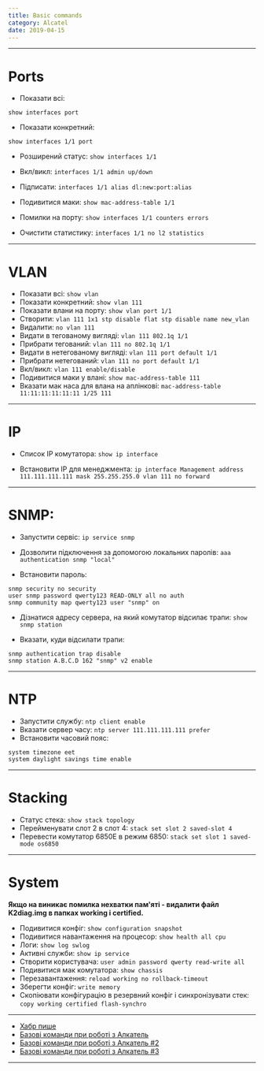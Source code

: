 ```yaml
---
title: Basic commands
category: Alcatel
date: 2019-04-15
---
```


-----

# Ports

* Показати всі:

`show interfaces port`

* Показати конкретний:

`show interfaces 1/1 port`

* Розширений статус:
`show interfaces 1/1`

* Вкл/викл:
 `interfaces 1/1 admin up/down`

* Підписати:
 `interfaces 1/1 alias dl:new:port:alias`

* Подивитися маки:
 `show mac-address-table 1/1`

* Помилки на порту:
 `show interfaces 1/1 counters errors `

* Очистити статистику:
 `interfaces 1/1 no l2 statistics`

-----

# VLAN

* Показати всі: `show vlan`
* Показати конкретний: `show vlan 111`
* Показати влани на порту: `show vlan port 1/1`
* Створити: `vlan 111 1x1 stp disable flat stp disable name new_vlan`
* Видалити: `no vlan 111`
* Видати в тегованому вигляді: `vlan 111 802.1q 1/1`
* Прибрати тегований: `vlan 111 no 802.1q 1/1`
* Видати в нетегованому вигляді: `vlan 111 port default 1/1`
* Прибрати нетегований: `vlan 111 no port default 1/1`
* Вкл/викл: `vlan 111 enable/disable`
* Подивитися маки у влані: `show mac-address-table 111`
* Вказати мак наса для влана на аплінкові: `mac-address-table 11:11:11:11:11:11 1/25 111 `

-----

# IP
* Список IP комутатора: `show ip interface`

* Встановити IP для менеджмента: `ip interface Management address 111.111.111.111 mask 255.255.255.0 vlan 111 no forward`

-----

# SNMP:
* Запустити сервіс: `ip service snmp`

* Дозволити підключення за допомогою локальних паролів: `aaa authentication snmp "local"`

* Встановити пароль:
```
snmp security no security
user snmp password qwerty123 READ-ONLY all no auth
snmp community map qwerty123 user "snmp" on
```

* Дізнатися адресу сервера, на який комутатор відсилає трапи: `show snmp station`

* Вказати, куди відсилати трапи:
```
snmp authentication trap disable
snmp station A.B.C.D 162 "snmp" v2 enable
```

-----

# NTP

* Запустити службу: `ntp client enable`
* Вказати сервер часу: `ntp server 111.111.111.111 prefer `
* Встановити часовий пояс:
```
system timezone eet
system daylight savings time enable
```

-----

# Stacking

* Статус стека: `show stack topology`
* Перейменувати слот 2 в слот 4: `stack set slot 2 saved-slot 4`
* Перевести комутатор 6850Е в режим 6850: `stack set slot 1 saved-mode os6850`

-----

# System

**Якщо на виникає помилка нехватки пам'яті - видалити файл K2diag.img в папках working і certified.**

* Подивитися конфіг: `show configuration snapshot `
* Подивитися навантаження на процесор: `show health all cpu`
* Логи: `show log swlog`
* Активні служби: `show ip service`
* Створити користувача: `user admin password qwerty read-write all`
* Подивитися мак комутатора: `show chassis`
* Перезавантаження: `reload working no rollback-timeout `
* Зберегти конфіг: `write memory`
* Скопіювати конфігурацію в резервний конфіг і синхронізувати стек: `copy working certified flash-synchro`

-----

* <a title="Пишуть люди" href="http://habrahabr.ru/sandbox/64738/">Хабр пише</a>
* <a title="Пишуть люди" href="http://it-notepad.ru/%D0%B1%D0%B0%D0%B7%D0%BE%D0%B2%D1%8B%D0%B5-%D0%BA%D0%BE%D0%BC%D0%B0%D0%BD%D0%B4%D1%8B-%D0%BF%D1%80%D0%B8-%D1%80%D0%B0%D0%B1%D0%BE%D1%82%D0%B5-%D1%81-alcatel.html" target="_blank" rel="noopener noreferrer">Базові команди при роботі з Алкатель</a>
* <a title="Пишуть люди" href="http://www.latouche.info/admin/user_guides/omniswitch.html" target="_blank" rel="noopener noreferrer">Базові команди при роботі з Алкатель #2</a>
* <a title="Пишуть люди" href="http://aboutnetworkblog.blogspot.com/2013/05/alcatel-omniswitch.html" target="_blank" rel="noopener noreferrer">Базові команди при роботі з Алкатель #3</a>

-----
